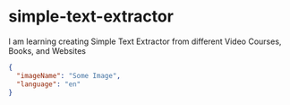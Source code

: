 # simple-text-extractor

I am learning creating Simple Text Extractor from different Video Courses, Books, and Websites

```json
{
  "imageName": "Some Image",
  "language": "en"
}
```
